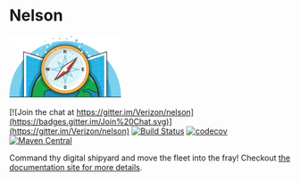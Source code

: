 # Nelson

![image](docs/src/hugo/static/images/logo.png)

[![Join the chat at https://gitter.im/Verizon/nelson](https://badges.gitter.im/Join%20Chat.svg)](https://gitter.im/Verizon/nelson)
[![Build Status](https://travis-ci.org/Verizon/nelson.svg?branch=master)](https://travis-ci.org/getnelson/nelson)
[![codecov](https://codecov.io/gh/getnelson/nelson/branch/master/graph/badge.svg)](https://codecov.io/gh/getnelson/nelson)
[![Maven Central](https://maven-badges.herokuapp.com/maven-central/io.verizon.nelson/core_2.11/badge.svg)](https://maven-badges.herokuapp.com/maven-central/io.verizon.nelson/core_2.11)

Command thy digital shipyard and move the fleet into the fray! Checkout [the documentation site for more details](https://getnelson.github.io/nelson/).

